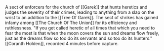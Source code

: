 A sect of enforcers for the church of [[Garek]] that hunts heretics and judges the severity of their crimes, leading to anything from a slap on the wrist to an addition to the [[Tree Of Garek]].
The sect of shrikes has gained infamy among [[The Church Of The Union]] for its efficiency and ruthlessness.
	"If you get called heretic of all times that which you need to   fear the most is that when the moon covers the sun and dreams flow freely, just as the dreams flow so too do its servants and so too do its hunters."
		[[Coranth Holden]], recorded 4 minutes before capture.